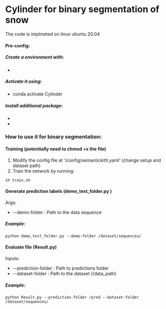 # Cylinder for binary segmentation of snow

The code is implmeted on linux ubuntu 20.04


#### Pre-config:
##### Create a environment with:
  * 
 ##### Activate it using:
  * conda activate Cylinder
##### Install additional package:
  * 
  *
  
### How to use it for binary segmentation:


#### Training (potentially need to chmod +x the file)

1. Modify the config file at '/config/semantickitti.yaml' (change setup and dataset path)
2. Train the network by running: 
```
sh train.sh
```

#### Generate prediction labels (demo_test_folder.py )
  Args:
* --demo-folder : Path to the data sequence
 ##### Example:
```
python demo_test_folder.py --demo-folder /dataset/sequences/
```


#### Evaluate file (Result.py)    
Inputs:
* --prediction-folder : Path to predictions folder
* --dataset-folder : Path to the dataset (/data_path)   
 ##### Example:
 ```
 python Result.py --prediction-folder /pred --dataset-folder /dataset/sequences/
 ``` 
  
  
